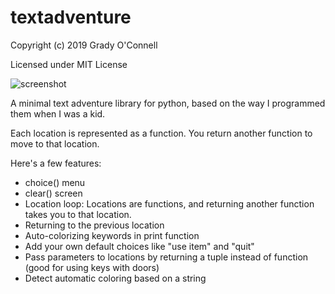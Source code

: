# textadventure

Copyright (c) 2019 Grady O'Connell

Licensed under MIT License

![screenshot](https://imgur.com/9tOCdR4l.png)

A minimal text adventure library for python, based on the way I programmed
them when I was a kid.

Each location is represented as a function.  You return another function to
move to that location.

Here's a few features:

- choice() menu
- clear() screen
- Location loop: Locations are functions, and returning another function takes you to that location.
- Returning to the previous location
- Auto-colorizing keywords in print function
- Add your own default choices like "use item" and "quit"
- Pass parameters to locations by returning a tuple instead of function (good for using keys with doors)
- Detect automatic coloring based on a string

